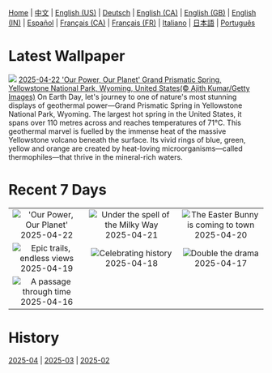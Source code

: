 [Home](../README.md) | [中文](zh-CN.md) | [English (US)](en-US.md) | [Deutsch](de-DE.md) | [English (CA)](en-CA.md) | [English (GB)](en-GB.md) | [English (IN)](en-IN.md) | [Español](es-ES.md) | [Français (CA)](fr-CA.md) | [Français (FR)](fr-FR.md) | [Italiano](it-IT.md) | [日本語](ja-JP.md) | [Português](pt-BR.md)

# Latest Wallpaper
![](https://www.bing.com/th?id=OHR.YellowstoneSpring_EN-IN0855426522_UHD.jpg)
[2025-04-22 'Our Power, Our Planet' Grand Prismatic Spring, Yellowstone National Park, Wyoming, United States(© Ajith Kumar/Getty Images)](https://www.bing.com/th?id=OHR.YellowstoneSpring_EN-IN0855426522_UHD.jpg)
On Earth Day, let's journey to one of nature's most stunning displays of geothermal power—Grand Prismatic Spring in Yellowstone National Park, Wyoming. The largest hot spring in the United States, it spans over 110 metres across and reaches temperatures of 71°C. This geothermal marvel is fuelled by the immense heat of the massive Yellowstone volcano beneath the surface. Its vivid rings of blue, green, yellow and orange are created by heat-loving microorganisms—called thermophiles—that thrive in the mineral-rich waters.

# Recent 7 Days
|  |  |  |
|:---:|:---:|:---:|
| ![](https://www.bing.com/th?id=OHR.YellowstoneSpring_EN-IN0855426522_400x240.jpg "'Our Power, Our Planet'") 2025-04-22 | ![](https://www.bing.com/th?id=OHR.JoshuaStars_EN-IN0635592651_400x240.jpg "Under the spell of the Milky Way") 2025-04-21 | ![](https://www.bing.com/th?id=OHR.BunnyLove_EN-IN1663801678_400x240.jpg "The Easter Bunny is coming to town") 2025-04-20 |
| ![](https://www.bing.com/th?id=OHR.ZionValley_EN-IN0015125872_400x240.jpg "Epic trails, endless views") 2025-04-19 | ![](https://www.bing.com/th?id=OHR.GoremeTurkey_EN-IN8119524703_400x240.jpg "Celebrating history") 2025-04-18 | ![](https://www.bing.com/th?id=OHR.EcuadorBird_EN-IN6854243689_400x240.jpg "Double the drama") 2025-04-17 |
| ![](https://www.bing.com/th?id=OHR.KachinaBridge_EN-IN8735275886_400x240.jpg "A passage through time") 2025-04-16 |  |  |

# History
[2025-04](../archives/wallpaper/en-IN/w_2025_04.md) | [2025-03](../archives/wallpaper/en-IN/w_2025_03.md) | [2025-02](../archives/wallpaper/en-IN/w_2025_02.md)
